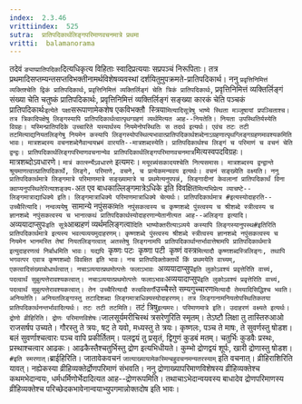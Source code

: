 ```yaml
---
index:  2.3.46
vrittiindex:  525
sutra:  प्रातिपदिकार्थलिङ्गपरिमाणवचनमात्रे प्रथमा
vritti:  balamanorama 
---
```


तदेवं `ङ्याप्प्रातिपदिका`दित्यधिकृत्य विहिताः स्वादिप्रत्ययाः सप्रपञ्चं निरूपिताः। तत्र प्रथमादिसप्तम्यन्तसप्तविभक्तीनामर्थविशेषव्यवस्थां दर्शयितुमुपक्रमते-प्रातिपदिकार्थ। ननु `प्रवृत्तिनिमित्तं व्यक्तिश्चेति द्विकं प्रातिपदिकार्थः`, `प्रवृत्तिनिमित्तं व्यक्तिर्लिङ्गं चेति त्रिकं प्रातिपदिकार्थः`, प्रवृत्तिनिमित्तं व्यक्तिर्लिङ्गं संख्या चेति चतुष्कं प्रातिपदिकार्थः, प्रवृत्तिनिमित्तं व्यक्तिर्लिङ्गं सङ्ख्या कारकं चेति पञ्चकं प्रातिपदिकार्थः` इत्येते पक्षा `सरूपाणामेकशेष एकविभक्तौ` `स्त्रिया`मित्यादिसूत्रेषु भाष्ये स्थिता मञ्जूषायां प्रपञ्चिताश्च। तत्र त्रिकादिपक्षेषु लिङ्गस्यापि प्रातिपदिकार्थत्वात्पृथग्ग्रहणं व्यर्थमित्यत आह--नियतेति। नियता उपस्थितिर्यस्येति विग्रहः। यस्मिन्प्रातिपदिके उच्चारिते यस्यार्थस्य नियमेनोपस्थितिः स तदर्थ इत्यर्थः। एवंच तटः तटी तटमित्याद्यनियतलिङ्गेषु नियमेन कस्यापि लिङ्गस्योपस्थित्यभावात्प्रातिपदिकार्थशब्देनाऽग्रहणात्पृथग्लिङ्गग्रहणमावश्यकमिति भावः। मात्रशब्दस्य वचनशब्देनैवान्वयभ्रमं वारयति--मात्रशब्दस्येति। प्रातिपदिकार्थश्च लिङ्गं च परिमाणं च वचनं चेति द्वन्द्वः। प्रातिपदिकार्थलिङ्गपरिमाणवचनान्येव प्रातिपदिकार्थलिङ्गपरिमाणवचनमात्र`मित्यस्वपदविग्रहः। मात्रशब्दोऽवधारणे। `मात्रं कार्त्स्न्येऽवधारणे` इत्यमरः। `मयूरब्यंसकादयश्चेति नित्यसमासः। मात्रशब्दस्य द्वन्द्वान्ते श्रूयमाणत्वात्प्रातिपदिकार्थे, लिङ्गे, परिमाणे, वचने, च प्रत्येकमन्यवय इत्यर्थः। वचनं सङ्ख्येति वक्ष्यति। ननु प्रातिपदिकार्थमात्रे लिङ्गमात्रे परिमाणमात्रे सङ्ख्यामात्रे च प्रथमेत्यनुपपन्नं, लिङ्गादीनां केवलानां प्रातिपदिकार्थं विना क्वाप्यनुपस्थितेरित्याशङ्क्य-`अत एव बाधकाल्लिङ्गमात्रेऽधिके इति विवक्षित`मित्यभिप्रेत्य व्याचष्टे--लिङ्गमात्राद्याधिक्ये इति। लिङ्गमात्राधिक्ये परिमाणमात्राधिक्ये चेत्यर्थः। प्रातिपदिकार्थमात्र #इत्यस्योदाहरति--उच्चैरित्यादि। नन्वव्ययेषु `सामान्ये नपुंसक`मिति नपुंसकत्वस्य च कृष्णशब्दे पुंस्त्वस्य च श्रीशब्दे स्त्रीत्वस्य च ज्ञानशब्दे नपुंसकत्वस्य च भानात्कथं प्रातिपदिकार्थस्योदाहरणान्येतानीत्यत आह--अलिङ्गा इत्यादि। `अव्ययादाप्सुपः` इति सूत्रे `आब्ग्रहणं व्यर्थमलिङ्गत्वा`दिति भाष्योक्तरीत्याऽव्यये कस्यापि लिङ्गस्यानुपस्थ#इतिरिति प्रातिपदिकार्थमात्रे इत्यस्य भवत्यव्ययमुदाहरणम्। कृष्णशब्दे पुंस्त्वस्य श्रीशब्दे स्त्रीत्वस्य ज्ञानशब्दे नपुंसकत्वस्य च नियमेन भानमस्ति तेषां नियतलिङ्गत्वात् अतस्तेषु लिङ्गनामपि प्रातिपदिकार्थान्तर्भावात्तेषामपि प्रातिपदिकार्थमात्रे इत्युदाहरणत्वं निर्बाधमिति भावः। यद्यपि `कृष्णः पटः` `कृष्णा पटी` `कृष्णं वस्त्र`मित्यादौ कृष्णशब्दस्त्रिलिङ्गः, तथापि भगवत्पर एवात्र कृष्णशब्दो विवक्षित इति भावः। नच प्रातिपदिक्तोक्तार्थे किं प्रथमयेति वाच्यम्, एकत्वादिसंख्याबोधार्थत्वात्। नचाऽव्ययात्प्रथमोत्पत्तेः फलाऽभावः `अव्ययादाप्सुप` इति लुकोऽवश्यं प्रवृत्तेरिति वाच्यं, पदत्वार्थं सुबुत्पत्तेरावश्यकत्वात्। नचाऽव्ययात्प्रथमोत्पत्तेः फलाऽभावः `अव्ययादाप्सुप` इति लुकोऽवश्यं प्रवृत्तेरिति वाच्यं, पदत्वार्थं सुबुत्पत्तेरावश्यकत्वात्। तेन उच्चैरित्यादौ रुत्वविसर्गौ `उच्चैस्ते सम्यगुच्चारण`मित्यादौ तेमयादिसिद्धिश्च भवति। अनियतेति। अनियतलिङ्गास्तु तटादिशब्दा लिङ्गमात्राधिक्यस्योदाहरणम्। तत्र लिङ्गानामनियतोपस्थितिकतया प्रातिपदिकार्थनन्तर्भावादित्यर्थः। तटः तटी तटमिति। `तटं त्रिषु` इत्यमरः। परिमाणमात्रे इति। उदाहरणं वक्ष्यते इत्यर्थः। द्रोणो व्रीहिरिति। द्रोणः परिमाणविशेषः। `जालसूर्यमरीचिस्थं त्रसरेणुरिति स्मृतम्। तेऽष्टौ लिक्षा तु तास्तिरुआओ राजसर्षप उच्यते। गौरस्तु ते त्रयः, षट् ते यवो, मध्यस्तु ते त्रयः। कृष्णलः, पञ्च ते माषः, ते सुवर्णस्तु षोडश। बलं सुवर्णाश्चत्वारः पञ्च वापि प्रकीर्तितम्। पलद्वयं तु प्रसृतं, द्विगुणं कुडबं मतम्। चतुर्भिः कुडवैः प्रस्थः, प्रस्थाश्चत्वार आढकः। आढकैस्तैश्चतुर्भिस्तु द्रोण इत्यभिधीयते। कुम्भो द्रोणद्वयं शूर्पः, खारी द्रोणास्तु षोडश। ` #इति स्मरणात्। `ब्राईहिरिति। जातावेकवचनं `जात्याख्यायामेकस्मिन्बहुवचनमन्यतरस्याम्` इति वचनात्। व्रीहिराशिरिति यावत्। नह्येकस्या व्रीहिव्यक्तेर्द्रोणपरिमाणं संभवति। ननु द्रोणाख्यापरिमाणविशेषस्य व्रीहिव्यक्तेश्च कथमभेदान्वयः, धर्मधर्मिणोर्भेदादित्यत आह--द्रोणरूपमिति। तथाचाऽभेदान्वयवस्य बाधादेव द्रोणपरिमाणस्य व्रीहिव्यक्तेश्च परिच्छेदकभावेनान्वयाभ्युपगमान्नोक्तदोष इति भावः।

